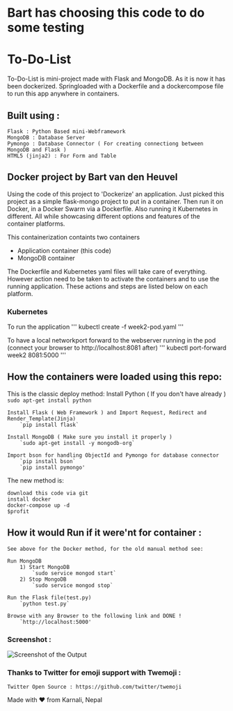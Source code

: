 # Bart has choosing this code to do some testing

# To-Do-List

To-Do-List is mini-project made with Flask and MongoDB.
As it is now it has been dockerized. Springloaded with a Dockerfile and a dockercompose file to run this app anywhere in containers.

## Built using :

	Flask : Python Based mini-Webframework
	MongoDB : Database Server
	Pymongo : Database Connector ( For creating connectiong between MongoDB and Flask )
	HTML5 (jinja2) : For Form and Table



## Docker project by Bart van den Heuvel
Using the code of this project to 'Dockerize' an application. Just picked this project as a simple flask-mongo project to put in a container. Then run it on Docker, in a Docker Swarm via a Dockerfile. Also running it Kubernetes in different. All while showcasing different options and features of the container platforms.

This containerization containts two containers
- Application container (this code)
- MongoDB container

The Dockerfile and Kubernetes yaml files will take care of everything. However action need to be taken to activate the containers and to use the running application. These actions and steps are listed below on each platform.


### Kubernetes

To run the application
'''
kubectl create -f week2-pod.yaml
'''

To have a local networkport forward to the webserver running in the pod (connect your browser to http://localhost:8081 after)
'''
kubectl port-forward week2 8081:5000
'''





## How the containers were loaded using this repo:

This is the classic deploy method:
	Install Python ( If you don't have already )
		`sudo apt-get install python`
		
	Install Flask ( Web Framework ) and Import Request, Redirect and  Render_Template(Jinja)
		`pip install flask`
		
	Install MongoDB ( Make sure you install it properly )
		`sudo apt-get install -y mongodb-org`
			
	Import bson for handling ObjectId and Pymongo for database connector
		`pip install bson`
		`pip install pymongo'
		
The new method is:

	download this code via git
	install docker
	docker-compose up -d
	$profit
	

##  How it would Run if it were'nt for container :

	See above for the Docker method, for the old manual method see:

	Run MongoDB
		1) Start MongoDB
			`sudo service mongod start`
		2) Stop MongoDB
			`sudo service mongod stop`
	
	Run the Flask file(test.py)
		`python test.py`

	Browse with any Browser to the following link and DONE !
		`http://localhost:5000'

### Screenshot :

![Screenshot of the Output](https://github.com/CoolBoi567/To-Do-List---Flask-MongoDB-Example/blob/master/static/images/screenshot.png?raw=true "Screenshot of Output")


### Thanks to Twitter for emoji support with Twemoji :
	Twitter Open Source : https://github.com/twitter/twemoji



Made with ❤️ from Karnali, Nepal
